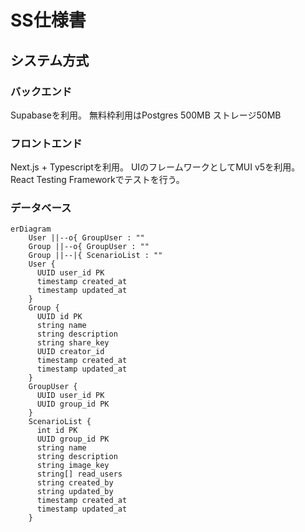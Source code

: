 # SS仕様書

## システム方式

### バックエンド

Supabaseを利用。
無料枠利用はPostgres 500MB
ストレージ50MB

### フロントエンド

Next.js + Typescriptを利用。
UIのフレームワークとしてMUI v5を利用。
React Testing Frameworkでテストを行う。

### データベース

```mermaid
erDiagram
    User ||--o{ GroupUser : ""
    Group ||--o{ GroupUser : ""
    Group ||--|{ ScenarioList : ""
    User {
      UUID user_id PK
      timestamp created_at
      timestamp updated_at
    }
    Group {
      UUID id PK
      string name
      string description
      string share_key
      UUID creator_id
      timestamp created_at
      timestamp updated_at
    }
    GroupUser {
      UUID user_id PK
      UUID group_id PK
    }
    ScenarioList {
      int id PK
      UUID group_id PK
      string name
      string description
      string image_key
      string[] read_users
      string created_by
      string updated_by
      timestamp created_at
      timestamp updated_at
    }
```
